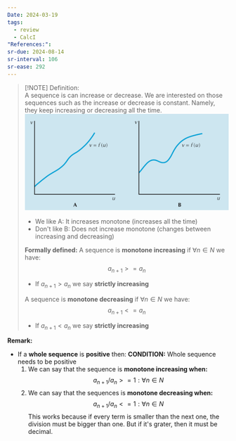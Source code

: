 ```yaml
---
Date: 2024-03-19
tags:
  - review
  - CalcI
"References:":
sr-due: 2024-08-14
sr-interval: 106
sr-ease: 292
---
```


> [!NOTE] Definition:  
> A sequence is can increase or decrease. We are interested on those sequences such as the increase or decrease is constant. Namely, they keep increasing or decreasing all the time. 
> ![Pasted image 20240319135228](../99%20-%20Meta/0.%20Attachments/Pasted%20image%2020240319135228.png)
> + We like A: It increases monotone (increases all the time)
> + Don't like B: Does not increase monotone (changes between increasing and decreasing)
> 
> **Formally defined:**
> A sequence is **monotone increasing** if $\forall n \in N$ we have: 
> $$
> a_{n+1} >= a_n
> $$
> + If $a_{n+1} > a_n$ we say **strictly increasing**
> 
> A sequence is **monotone decreasing** if $\forall n \in N$ we have:
> $$
> a_{n+1} <= a_n
> $$
> + If $a_{n+1} < a_n$ we say **strictly increasing**


**Remark:**
+ If a **whole sequence** is **positive** then: **CONDITION:** Whole sequence needs to be positive
	1.  We can say that the sequence is **monotone increasing when:**
		$$
			a_{n+1}/a_n >= 1:\forall n\in N
		$$
	2. We can say that the sequences is **monotone decreasing when:**
		$$
		a_{n+1}/a_n <= 1:\forall n\in N
		$$
This works because if every term is smaller than the next one, the division must be bigger than one. But if it's grater, then it must be decimal.